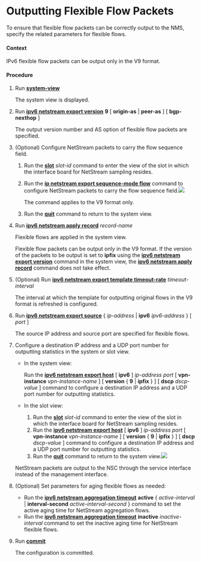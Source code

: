 Outputting Flexible Flow Packets
================================

To ensure that flexible flow packets can be correctly output to the NMS, specify the related parameters for flexible flows.

#### Context

IPv6 flexible flow packets can be output only in the V9 format.


#### Procedure

1. Run [**system-view**](cmdqueryname=system-view)
   
   
   
   The system view is displayed.
2. Run [**ipv6 netstream export version**](cmdqueryname=ipv6+netstream+export+version) **9** [ **origin-as** | **peer-as** ] [ **bgp-nexthop** ]
   
   
   
   The output version number and AS option of flexible flow packets are specified.
3. (Optional) Configure NetStream packets to carry the flow sequence field.
   
   
   1. Run the [**slot**](cmdqueryname=slot) *slot-id* command to enter the view of the slot in which the interface board for NetStream sampling resides.
   2. Run the [**ip netstream export sequence-mode flow**](cmdqueryname=ip+netstream+export+sequence-mode+flow) command to configure NetStream packets to carry the flow sequence field.![](../../../../public_sys-resources/note_3.0-en-us.png) 
      
      The command applies to the V9 format only.
   3. Run the [**quit**](cmdqueryname=quit) command to return to the system view.
4. Run [**ipv6 netstream apply record**](cmdqueryname=ipv6+netstream+apply+record) *record-name*
   
   
   
   Flexible flows are applied in the system view.
   
   
   
   Flexible flow packets can be output only in the V9 format. If the version of the packets to be output is set to **ipfix** using the [**ipv6 netstream export version**](cmdqueryname=ipv6+netstream+export+version) command in the system view, the [**ipv6 netstream apply record**](cmdqueryname=ipv6+netstream+apply+record) command does not take effect.
5. (Optional) Run [**ipv6 netstream export template timeout-rate**](cmdqueryname=ipv6+netstream+export+template+timeout-rate) *timeout-interval*
   
   
   
   The interval at which the template for outputting original flows in the V9 format is refreshed is configured.
6. Run [**ipv6 netstream export source**](cmdqueryname=ipv6+netstream+export+source) { *ip-address* | **ipv6** *ipv6-address* } [ *port* ]
   
   
   
   The source IP address and source port are specified for flexible flows.
7. Configure a destination IP address and a UDP port number for outputting statistics in the system or slot view.
   
   
   * In the system view:
     
     Run the [**ipv6 netstream export host**](cmdqueryname=ipv6+netstream+export+host) [ **ipv6** ] *ip-address* *port* [ **vpn-instance** *vpn-instance-name* ] [ **version** { **9** | **ipfix** } ] [ **dscp** *dscp-value* ] command to configure a destination IP address and a UDP port number for outputting statistics.
   * In the slot view:
     
     1. Run the [**slot**](cmdqueryname=slot) *slot-id* command to enter the view of the slot in which the interface board for NetStream sampling resides.
     2. Run the [**ipv6 netstream export host**](cmdqueryname=ipv6+netstream+export+host) [ **ipv6** ] *ip-address* *port* [ **vpn-instance** *vpn-instance-name* ] [ **version** { **9** | **ipfix** } ] [ **dscp** *dscp-value* ] command to configure a destination IP address and a UDP port number for outputting statistics.
     3. Run the [**quit**](cmdqueryname=quit) command to return to the system view.![](../../../../public_sys-resources/note_3.0-en-us.png) 
   
   NetStream packets are output to the NSC through the service interface instead of the management interface.
8. (Optional) Set parameters for aging flexible flows as needed:
   
   
   * Run the [**ipv6 netstream aggregation timeout**](cmdqueryname=ipv6+netstream+aggregation+timeout) **active** { *active-interval* | **interval-second** *active-interval-second* } command to set the active aging time for NetStream aggregation flows.
   * Run the [**ipv6 netstream aggregation timeout**](cmdqueryname=ipv6+netstream+aggregation+timeout) **inactive** *inactive-interval* command to set the inactive aging time for NetStream flexible flows.
9. Run [**commit**](cmdqueryname=commit)
   
   
   
   The configuration is committed.